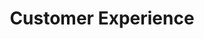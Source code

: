 ---
templateKey: digital-transformation
title: Customer Experience
subTitle: 

image: /img/your-next/customer-experience.png

description: We understand that our customer’s needs are continuously evolving.  Cutting edge competition and the pace of Digital Transformation require our customers to continuously innovate. In the experience economy, the way our ends users consume products or services continuously changes as the world around them shifts its business model. Our CX capabilities are designed to deliver great customer experiences for your products and services across your digital ecosystem. With personalization fast becoming the key driver for CX, our Digital transformation solutions help you to consistently deliver personalized experiences at scale across all channels using technology that can access data from multiple sources and analyze data to recommend new personalization methods through connected intelligence. We see connected data as the future of CX and believe that good customer experiences are an evolution of connected data & intelligence.  
---